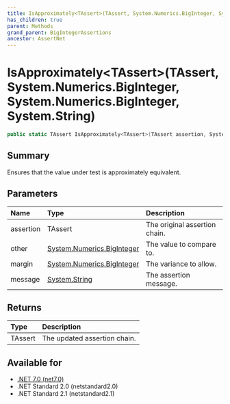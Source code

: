 ```yaml
---
title: IsApproximately<TAssert>(TAssert, System.Numerics.BigInteger, System.Numerics.BigInteger, System.String)
has_children: true
parent: Methods
grand_parent: BigIntegerAssertions
ancestor: AssertNet
---
```

# IsApproximately&lt;TAssert&gt;(TAssert, System.Numerics.BigInteger, System.Numerics.BigInteger, System.String)

```csharp
public static TAssert IsApproximately<TAssert>(TAssert assertion, System.Numerics.BigInteger other, System.Numerics.BigInteger margin, System.String message);
```

## Summary
Ensures that the value under test is approximately equivalent.

## Parameters
| Name      | Type                                                                                                  | Description                   |
|:----------|:------------------------------------------------------------------------------------------------------|:------------------------------|
| assertion | TAssert                                                                                               | The original assertion chain. |
| other     | [System.Numerics.BigInteger](https://learn.microsoft.com/en-us/dotnet/api/system.numerics.biginteger) | The value to compare to.      |
| margin    | [System.Numerics.BigInteger](https://learn.microsoft.com/en-us/dotnet/api/system.numerics.biginteger) | The variance to allow.        |
| message   | [System.String](https://learn.microsoft.com/en-us/dotnet/api/system.string)                           | The assertion message.        |


## Returns
| Type    | Description                  |
|:--------|:-----------------------------|
| TAssert | The updated assertion chain. |

## Available for
- [.NET 7.0 (net7.0)](https://versionsof.net/core/7.0/)
- .NET Standard 2.0 (netstandard2.0)
- .NET Standard 2.1 (netstandard2.1)
